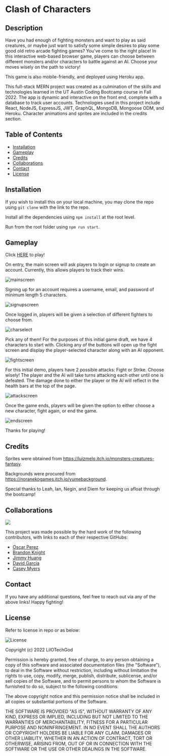 # Clash of Characters


## Description
Have you had enough of fighting monsters and want to play as said creatures, or maybe just want to satisfy some simple desires to play some good old retro arcade fighting games? You've come to the right place! In this interactive web-based browser game, players can choose between different monsters and/or characters to battle against an AI. Choose your moves wisely on the path to victory!

This game is also mobile-friendly, and deployed using Heroku app.

This full-stack MERN project was created as a culmination of the skills and technologies learned in the UT Austin Coding Bootcamp course in Fall 2022. The app is dynamic and interactive on the front end, complete with a database to track user accounts. Technologies used in this project include React, NodeJS, ExpressJS, JWT, GraphQL, MongoDB, Mongoose ODM, and Heroku. Character animations and sprites are included in the credits section.

## Table of Contents
* [Installation](#installation)
* [Gameplay](#gameplay)
* [Credits](#credits)
* [Collaborations](#collaborations)
* [Contact](#contact)
* [License](#license)

## Installation
If you wish to install this on your local machine, you may clone the repo using `git clone` with the link to the repo. 

Install all the dependencies using `npm install` at the root level. 

Run from the root folder using `npm run start`.

## Gameplay

Click [HERE](google.com) to play!

On entry, the main screen will ask players to login or signup to create an account. Currently, this allows players to track their wins.

![mainscreen](https://user-images.githubusercontent.com/113392613/207136243-2b182c8a-3c73-4f0e-9fc1-900230a5a2d6.png)

Signing up for an account requires a username, email, and password of minimum length 5 characters.

![signupscreen](https://user-images.githubusercontent.com/113392613/207136269-52d511a9-f80c-442e-ae10-b9be6ef86679.png)

Once logged in, players will be given a selection of different fighters to choose from.

![charselect](https://user-images.githubusercontent.com/113392613/207136297-fa26402d-5813-4fc1-acbb-0857f8c73b2e.png)

Pick any of them! For the purposes of this initial game draft, we have 4 characters to start with.
Clicking any of the buttons will open up the fight screen and display the player-selected character along with an AI opponent.

![fightscreen](https://user-images.githubusercontent.com/113392613/207136315-2b601087-cdac-4dff-8558-cd97cee7c172.png)

For this initial demo, players have 2 possible attacks: Fight or Strike. Choose wisely! The player and the AI will take turns attacking each other until one is defeated. The damage done to either the player or the AI will reflect in the health bars at the top of the page.

![attackscreen](https://user-images.githubusercontent.com/113392613/207136333-f256b336-5896-496d-86e5-388166db29fc.png)

Once the game ends, players will be given the option to either choose a new character, fight again, or end the game.

![endscreen](https://user-images.githubusercontent.com/113392613/207136352-db9b51b0-0af5-4f2d-bbea-327cb79ed846.png)

Thanks for playing!

## Credits
Sprites were obtained from https://luizmelo.itch.io/monsters-creatures-fantasy. 

Backgrounds were procured from https://noranekogames.itch.io/yumebackground. 

Special thanks to Leah, Ian, Negin, and Diem for keeping us afloat through the bootcamp!

## Collaborations
<a href="https://github.com/LilOTechGod/Clash-of-Characters/graphs/contributors">
  <img src="https://contrib.rocks/image?repo=LilOTechGod/Clash-of-Characters" />
</a>

This project was made possible by the hard work of the following contributors, with links to each of their respective GitHubs:

* [Oscar Perez](github.com/LilOTechGod)
* [Brandon Knight](github.com/blksmk8483)
* [Jimmy Huang](github.com/jimmehhuang)
* [David Garcia](github.com/parradavid300)
* [Casey Myers](github.com/BriefCasey)

## Contact
If you have any additional questions, feel free to reach out via any of the above links! Happy fighting!

## License
Refer to license in repo or as below:

![License](https://img.shields.io/badge/License-MIT-blue)

Copyright (c) 2022 LilOTechGod

Permission is hereby granted, free of charge, to any person obtaining a copy of this software and associated documentation files (the "Software"), to deal in the Software without restriction, including without limitation the rights to use, copy, modify, merge, publish, distribute, sublicense, and/or sell copies of the Software, and to permit persons to whom the Software is furnished to do so, subject to the following conditions:

The above copyright notice and this permission notice shall be included in all copies or substantial portions of the Software.

THE SOFTWARE IS PROVIDED "AS IS", WITHOUT WARRANTY OF ANY KIND, EXPRESS OR IMPLIED, INCLUDING BUT NOT LIMITED TO THE WARRANTIES OF MERCHANTABILITY, FITNESS FOR A PARTICULAR PURPOSE AND NONINFRINGEMENT. IN NO EVENT SHALL THE AUTHORS OR COPYRIGHT HOLDERS BE LIABLE FOR ANY CLAIM, DAMAGES OR OTHER LIABILITY, WHETHER IN AN ACTION OF CONTRACT, TORT OR OTHERWISE, ARISING FROM, OUT OF OR IN CONNECTION WITH THE SOFTWARE OR THE USE OR OTHER DEALINGS IN THE SOFTWARE.
